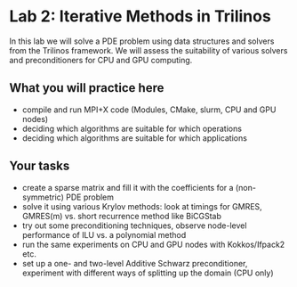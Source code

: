 # Lab 2: Iterative Methods in Trilinos

In this lab we will solve a PDE problem using data structures and solvers from the Trilinos framework.
We will assess the suitability of various solvers and preconditioners for CPU and GPU computing.


## What you will practice here

- compile and run MPI+X code (Modules, CMake, slurm, CPU and GPU nodes)
- deciding which algorithms are suitable for which operations
- deciding which algorithms are suitable for which applications

## Your tasks

- create a sparse matrix and fill it with the coefficients for a (non-symmetric) PDE problem
- solve it using various Krylov methods: look at timings for GMRES, GMRES(m) vs. short recurrence method like BiCGStab
- try out some preconditioning techniques, observe node-level performance of ILU vs. a polynomial method
- run the same experiments on CPU and GPU nodes with Kokkos/Ifpack2 etc.
- set up a one- and two-level Additive Schwarz preconditioner, experiment with different ways of splitting up the domain (CPU only)
